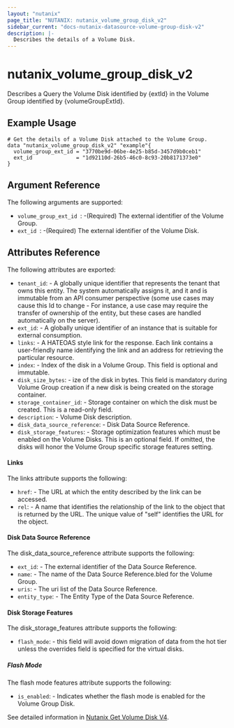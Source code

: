 ```yaml
---
layout: "nutanix"
page_title: "NUTANIX: nutanix_volume_group_disk_v2"
sidebar_current: "docs-nutanix-datasource-volume-group-disk-v2"
description: |-
  Describes the details of a Volume Disk.
---
```


# nutanix_volume_group_disk_v2

Describes a Query the Volume Disk identified by {extId} in the Volume Group identified by {volumeGroupExtId}.

## Example Usage

```hcl
# Get the details of a Volume Disk attached to the Volume Group.
data "nutanix_volume_group_disk_v2" "example"{
  volume_group_ext_id = "3770be9d-06be-4e25-b85d-3457d9b0ceb1"
  ext_id              = "1d92110d-26b5-46c0-8c93-20b8171373e0"
}
```

## Argument Reference

The following arguments are supported:

* `volume_group_ext_id `: -(Required) The external identifier of the Volume Group.
* `ext_id `: -(Required) The external identifier of the Volume Disk.


## Attributes Reference

The following attributes are exported:
* `tenant_id`: - A globally unique identifier that represents the tenant that owns this entity. The system automatically assigns it, and it and is immutable from an API consumer perspective (some use cases may cause this Id to change - For instance, a use case may require the transfer of ownership of the entity, but these cases are handled automatically on the server).
* `ext_id`: - A globally unique identifier of an instance that is suitable for external consumption.
* `links`: - A HATEOAS style link for the response. Each link contains a user-friendly name identifying the link and an address for retrieving the particular resource.
* `index`: - Index of the disk in a Volume Group. This field is optional and immutable.
* `disk_size_bytes`: - ize of the disk in bytes. This field is mandatory during Volume Group creation if a new disk is being created on the storage container.
* `storage_container_id`: - Storage container on which the disk must be created. This is a read-only field.
* `description`: - Volume Disk description.
* `disk_data_source_reference`: - Disk Data Source Reference.
* `disk_storage_features`: - Storage optimization features which must be enabled on the Volume Disks. This is an optional field. If omitted, the disks will honor the Volume Group specific storage features setting.

#### Links

The links attribute supports the following:

* `href`: - The URL at which the entity described by the link can be accessed.
* `rel`: - A name that identifies the relationship of the link to the object that is returned by the URL. The unique value of "self" identifies the URL for the object.

#### Disk Data Source Reference

The disk_data_source_reference attribute supports the following:

* `ext_id`: - The external identifier of the Data Source Reference.
* `name`: - The name of the Data Source Reference.bled for the Volume Group.
* `uris`: - The uri list of the Data Source Reference.
* `entity_type`: - The Entity Type of the Data Source Reference.

#### Disk Storage Features

The disk_storage_features attribute supports the following:

* `flash_mode`: - this field will avoid down migration of data from the hot tier unless the overrides field is specified for the virtual disks.

##### Flash Mode

The flash mode features attribute supports the following:

* `is_enabled`: - Indicates whether the flash mode is enabled for the Volume Group Disk.

See detailed information in [Nutanix Get Volume Disk V4](https://developers.nutanix.com/api-reference?namespace=volumes&version=v4.0#tag/VolumeGroups/operation/getVolumeDiskById).
